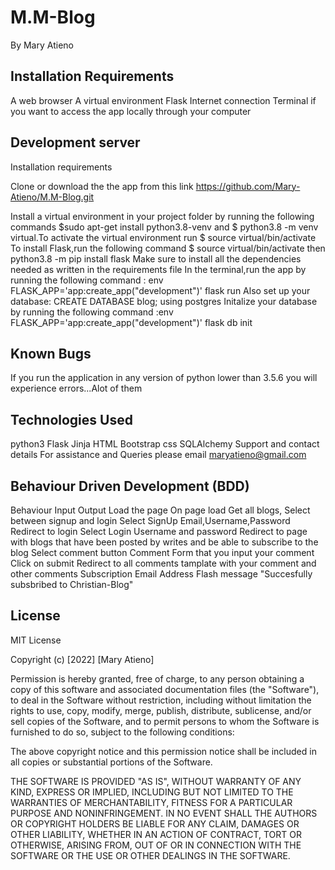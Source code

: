 # M.M-Blog

By Mary Atieno

## Installation Requirements

A web browser
A virtual environment
Flask
Internet connection
Terminal if you want to access the app locally through your computer

## Development server

Installation requirements

Clone or download the the app from this link <https://github.com/Mary-Atieno/M.M-Blog.git>

Install a virtual environment in your project folder by running the following commands $sudo apt-get install python3.8-venv and $ python3.8 -m venv virtual.To activate the virtual environment run $ source virtual/bin/activate
To install Flask,run the following command $ source virtual/bin/activate then python3.8 -m pip install flask
Make sure to install all the dependencies needed as written in the requirements file
In the terminal,run the app by running the following command : env FLASK_APP='app:create_app("development")' flask run
Also set up your database: CREATE DATABASE blog; using postgres
Initalize your database by running the following command :env FLASK_APP='app:create_app("development")' flask db init

## Known Bugs

If you run the application in any version of python lower than 3.5.6 you will experience errors...Alot of them

## Technologies Used

python3
Flask
Jinja
HTML
Bootstrap
css
SQLAlchemy
Support and contact details
For assistance and Queries please email <maryatieno@gmail.com>

## Behaviour Driven Development (BDD)

Behaviour Input Output
Load the page On page load Get all blogs, Select between signup and login
Select SignUp Email,Username,Password Redirect to login
Select Login Username and password Redirect to page with blogs that have been posted by writes and be able to subscribe to the blog
Select comment button Comment Form that you input your comment
Click on submit  Redirect to all comments tamplate with your comment and other comments
Subscription Email Address Flash message "Succesfully subsbribed to Christian-Blog"

## License

 MIT License

Copyright (c) [2022] [Mary Atieno]

Permission is hereby granted, free of charge, to any person obtaining a copy of this software and associated documentation files (the "Software"), to deal in the Software without restriction, including without limitation the rights to use, copy, modify, merge, publish, distribute, sublicense, and/or sell copies of the Software, and to permit persons to whom the Software is furnished to do so, subject to the following conditions:

The above copyright notice and this permission notice shall be included in all copies or substantial portions of the Software.

THE SOFTWARE IS PROVIDED "AS IS", WITHOUT WARRANTY OF ANY KIND, EXPRESS OR IMPLIED, INCLUDING BUT NOT LIMITED TO THE WARRANTIES OF MERCHANTABILITY, FITNESS FOR A PARTICULAR PURPOSE AND NONINFRINGEMENT. IN NO EVENT SHALL THE AUTHORS OR COPYRIGHT HOLDERS BE LIABLE FOR ANY CLAIM, DAMAGES OR OTHER LIABILITY, WHETHER IN AN ACTION OF CONTRACT, TORT OR OTHERWISE, ARISING FROM, OUT OF OR IN CONNECTION WITH THE SOFTWARE OR THE USE OR OTHER DEALINGS IN THE SOFTWARE.
